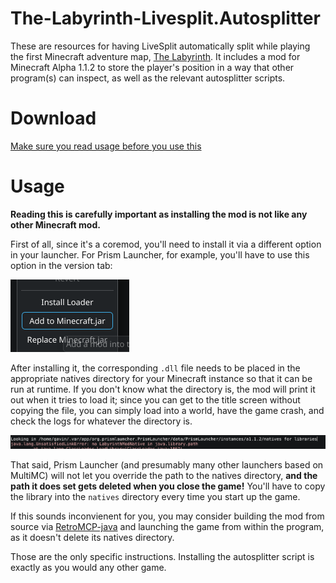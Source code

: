 # The-Labyrinth-Livesplit.Autosplitter

These are resources for having LiveSplit automatically split while playing the first Minecraft adventure map, [The Labyrinth](https://www.minecraftforum.net/forums/mapping-and-modding-java-edition/maps/1454461-adv-the-labyrinth-a-dungeon-map-third-semifinal). It includes a mod for Minecraft Alpha 1.1.2 to store the player's position in a way that other program(s) can inspect, as well as the relevant autosplitter scripts.

# Download

[Make sure you read usage before you use this
](https://github.com/IoIxD/The-Labyrinth-Livesplit.Autosplitter/releases/latest)

# Usage

**Reading this is carefully important as installing the mod is not like any other Minecraft mod.**

First of all, since it's a coremod, you'll need to install it via a different option in your launcher. For Prism Launcher, for example, you'll have to use this option in the version tab: 

![alt text](img/prismlauncher_coremod.png)

After installing it, the corresponding `.dll` file needs to be placed in the appropriate natives directory for your Minecraft instance so that it can be run at runtime. If you don't know what the directory is, the mod will print it out when it tries to load it; since you can get to the title screen without copying the file, you can simply load into a world, have the game crash, and check the logs for whatever the directory is.

![alt text](img/prismlauncher_natives_print.png)

That said, Prism Launcher (and presumably many other launchers based on MultiMC) will not let you override the path to the natives directory, **and the path it does set gets deleted when you close the game!** You'll have to copy the library into the `natives` directory every time you start up the game. 

If this sounds inconvienent for you, you may consider building the mod from source via [RetroMCP-java](http://github.com/MCPHackers/RetroMCP-Java) and launching the game from within the program, as it doesn't delete its natives directory.

Those are the only specific instructions. Installing the autosplitter script is exactly as you would any other game.

